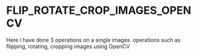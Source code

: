 # FLIP_ROTATE_CROP_IMAGES_OPENCV
Here i have done 3 operations on a single images. operations such as flipping, rotating, cropping images using OpenCV
